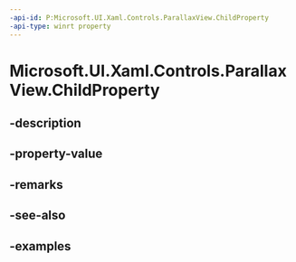 ```yaml
---
-api-id: P:Microsoft.UI.Xaml.Controls.ParallaxView.ChildProperty
-api-type: winrt property
---
```


<!-- Property syntax.
public DependencyProperty ChildProperty { get; }
-->

# Microsoft.UI.Xaml.Controls.ParallaxView.ChildProperty

## -description

## -property-value

## -remarks

## -see-also

## -examples

